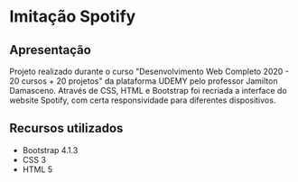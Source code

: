# Imitação Spotify

## Apresentação

Projeto realizado durante o curso "Desenvolvimento Web Completo 2020 - 20 cursos + 20 projetos" da plataforma UDEMY pelo professor Jamilton Damasceno. Através de CSS, HTML e Bootstrap foi recriada a interface do website Spotify, com certa responsividade para diferentes dispositivos.

## Recursos utilizados

- Bootstrap 4.1.3
- CSS 3
- HTML 5
